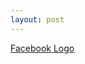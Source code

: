 ```yaml
---
layout: post
---
```


[Facebook Logo](https://www.flickr.com/photos/130873597@N06/16306290034/in/photostream/)

